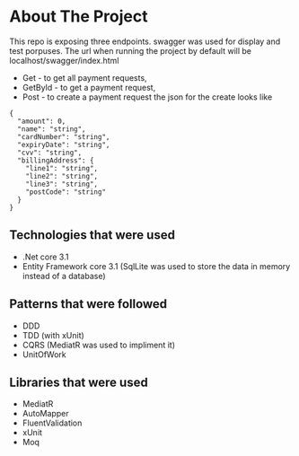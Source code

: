 # About The Project
This repo is exposing three endpoints. swagger was used for display and test porpuses. The url when running the project by default will be localhost/swagger/index.html
- Get - to get all payment requests, 
- GetById - to get a payment request,
- Post - to create a payment request the json for the create looks like 
```
{
  "amount": 0,
  "name": "string",
  "cardNumber": "string",
  "expiryDate": "string",
  "cvv": "string",
  "billingAddress": {
    "line1": "string",
    "line2": "string",
    "line3": "string",
    "postCode": "string"
  }
}
```

## Technologies that were used
- .Net core 3.1
- Entity Framework core 3.1 (SqlLite was used to store the data in memory instead of a database)

## Patterns that were followed
- DDD
- TDD (with xUnit)
- CQRS (MediatR was used to impliment it)
- UnitOfWork

## Libraries that were used
- MediatR
- AutoMapper
- FluentValidation
- xUnit
- Moq
